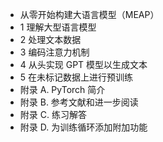 +   从零开始构建大语言模型（MEAP）
+   1 理解大型语言模型
+   2 处理文本数据
+   3 编码注意力机制
+   4 从头实现 GPT 模型以生成文本
+   5 在未标记数据上进行预训练
+   附录 A. PyTorch 简介
+   附录 B. 参考文献和进一步阅读
+   附录 C. 练习解答
+   附录 D. 为训练循环添加附加功能